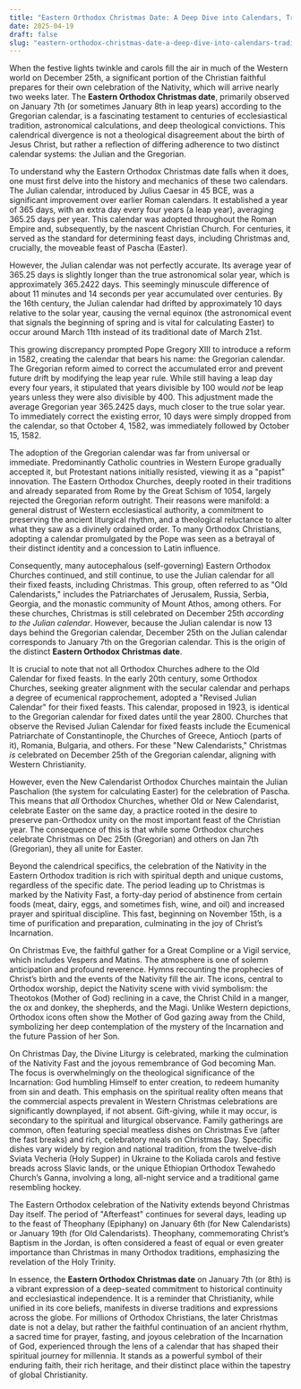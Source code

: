 ```yaml
---
title: "Eastern Orthodox Christmas Date: A Deep Dive into Calendars, Tradition, and Faith"
date: 2025-04-19
draft: false
slug: "eastern-orthodox-christmas-date-a-deep-dive-into-calendars-tradition-and-faith" 
---
```


When the festive lights twinkle and carols fill the air in much of the Western world on December 25th, a significant portion of the Christian faithful prepares for their own celebration of the Nativity, which will arrive nearly two weeks later. The **Eastern Orthodox Christmas date**, primarily observed on January 7th (or sometimes January 8th in leap years) according to the Gregorian calendar, is a fascinating testament to centuries of ecclesiastical tradition, astronomical calculations, and deep theological convictions. This calendrical divergence is not a theological disagreement about the birth of Jesus Christ, but rather a reflection of differing adherence to two distinct calendar systems: the Julian and the Gregorian.

To understand why the Eastern Orthodox Christmas date falls when it does, one must first delve into the history and mechanics of these two calendars. The Julian calendar, introduced by Julius Caesar in 45 BCE, was a significant improvement over earlier Roman calendars. It established a year of 365 days, with an extra day every four years (a leap year), averaging 365.25 days per year. This calendar was adopted throughout the Roman Empire and, subsequently, by the nascent Christian Church. For centuries, it served as the standard for determining feast days, including Christmas and, crucially, the moveable feast of Pascha (Easter).

However, the Julian calendar was not perfectly accurate. Its average year of 365.25 days is slightly longer than the true astronomical solar year, which is approximately 365.2422 days. This seemingly minuscule difference of about 11 minutes and 14 seconds per year accumulated over centuries. By the 16th century, the Julian calendar had drifted by approximately 10 days relative to the solar year, causing the vernal equinox (the astronomical event that signals the beginning of spring and is vital for calculating Easter) to occur around March 11th instead of its traditional date of March 21st.

This growing discrepancy prompted Pope Gregory XIII to introduce a reform in 1582, creating the calendar that bears his name: the Gregorian calendar. The Gregorian reform aimed to correct the accumulated error and prevent future drift by modifying the leap year rule. While still having a leap day every four years, it stipulated that years divisible by 100 would *not* be leap years unless they were also divisible by 400. This adjustment made the average Gregorian year 365.2425 days, much closer to the true solar year. To immediately correct the existing error, 10 days were simply dropped from the calendar, so that October 4, 1582, was immediately followed by October 15, 1582.

The adoption of the Gregorian calendar was far from universal or immediate. Predominantly Catholic countries in Western Europe gradually accepted it, but Protestant nations initially resisted, viewing it as a "papist" innovation. The Eastern Orthodox Churches, deeply rooted in their traditions and already separated from Rome by the Great Schism of 1054, largely rejected the Gregorian reform outright. Their reasons were manifold: a general distrust of Western ecclesiastical authority, a commitment to preserving the ancient liturgical rhythm, and a theological reluctance to alter what they saw as a divinely ordained order. To many Orthodox Christians, adopting a calendar promulgated by the Pope was seen as a betrayal of their distinct identity and a concession to Latin influence.

Consequently, many autocephalous (self-governing) Eastern Orthodox Churches continued, and still continue, to use the Julian calendar for all their fixed feasts, including Christmas. This group, often referred to as "Old Calendarists," includes the Patriarchates of Jerusalem, Russia, Serbia, Georgia, and the monastic community of Mount Athos, among others. For these churches, Christmas is still celebrated on December 25th *according to the Julian calendar*. However, because the Julian calendar is now 13 days behind the Gregorian calendar, December 25th on the Julian calendar corresponds to January 7th on the Gregorian calendar. This is the origin of the distinct **Eastern Orthodox Christmas date**.

It is crucial to note that not all Orthodox Churches adhere to the Old Calendar for fixed feasts. In the early 20th century, some Orthodox Churches, seeking greater alignment with the secular calendar and perhaps a degree of ecumenical rapprochement, adopted a "Revised Julian Calendar" for their fixed feasts. This calendar, proposed in 1923, is identical to the Gregorian calendar for fixed dates until the year 2800. Churches that observe the Revised Julian Calendar for fixed feasts include the Ecumenical Patriarchate of Constantinople, the Churches of Greece, Antioch (parts of it), Romania, Bulgaria, and others. For these "New Calendarists," Christmas *is* celebrated on December 25th of the Gregorian calendar, aligning with Western Christianity.

However, even the New Calendarist Orthodox Churches maintain the Julian Paschalion (the system for calculating Easter) for the celebration of Pascha. This means that *all* Orthodox Churches, whether Old or New Calendarist, celebrate Easter on the same day, a practice rooted in the desire to preserve pan-Orthodox unity on the most important feast of the Christian year. The consequence of this is that while some Orthodox churches celebrate Christmas on Dec 25th (Gregorian) and others on Jan 7th (Gregorian), they all unite for Easter.

Beyond the calendrical specifics, the celebration of the Nativity in the Eastern Orthodox tradition is rich with spiritual depth and unique customs, regardless of the specific date. The period leading up to Christmas is marked by the Nativity Fast, a forty-day period of abstinence from certain foods (meat, dairy, eggs, and sometimes fish, wine, and oil) and increased prayer and spiritual discipline. This fast, beginning on November 15th, is a time of purification and preparation, culminating in the joy of Christ’s Incarnation.

On Christmas Eve, the faithful gather for a Great Compline or a Vigil service, which includes Vespers and Matins. The atmosphere is one of solemn anticipation and profound reverence. Hymns recounting the prophecies of Christ’s birth and the events of the Nativity fill the air. The icons, central to Orthodox worship, depict the Nativity scene with vivid symbolism: the Theotokos (Mother of God) reclining in a cave, the Christ Child in a manger, the ox and donkey, the shepherds, and the Magi. Unlike Western depictions, Orthodox icons often show the Mother of God gazing away from the Child, symbolizing her deep contemplation of the mystery of the Incarnation and the future Passion of her Son.

On Christmas Day, the Divine Liturgy is celebrated, marking the culmination of the Nativity Fast and the joyous remembrance of God becoming Man. The focus is overwhelmingly on the theological significance of the Incarnation: God humbling Himself to enter creation, to redeem humanity from sin and death. This emphasis on the spiritual reality often means that the commercial aspects prevalent in Western Christmas celebrations are significantly downplayed, if not absent. Gift-giving, while it may occur, is secondary to the spiritual and liturgical observance. Family gatherings are common, often featuring special meatless dishes on Christmas Eve (after the fast breaks) and rich, celebratory meals on Christmas Day. Specific dishes vary widely by region and national tradition, from the twelve-dish Sviata Vecheria (Holy Supper) in Ukraine to the Koliada carols and festive breads across Slavic lands, or the unique Ethiopian Orthodox Tewahedo Church’s Ganna, involving a long, all-night service and a traditional game resembling hockey.

The Eastern Orthodox celebration of the Nativity extends beyond Christmas Day itself. The period of "Afterfeast" continues for several days, leading up to the feast of Theophany (Epiphany) on January 6th (for New Calendarists) or January 19th (for Old Calendarists). Theophany, commemorating Christ’s Baptism in the Jordan, is often considered a feast of equal or even greater importance than Christmas in many Orthodox traditions, emphasizing the revelation of the Holy Trinity.

In essence, the **Eastern Orthodox Christmas date** on January 7th (or 8th) is a vibrant expression of a deep-seated commitment to historical continuity and ecclesiastical independence. It is a reminder that Christianity, while unified in its core beliefs, manifests in diverse traditions and expressions across the globe. For millions of Orthodox Christians, the later Christmas date is not a delay, but rather the faithful continuation of an ancient rhythm, a sacred time for prayer, fasting, and joyous celebration of the Incarnation of God, experienced through the lens of a calendar that has shaped their spiritual journey for millennia. It stands as a powerful symbol of their enduring faith, their rich heritage, and their distinct place within the tapestry of global Christianity.